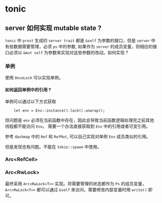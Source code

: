 # tonic

## server 如何实现 mutable state ?

`tonic` 中 `prost` 生成的 `server trait` 都是 `&self` 为参数的接口，但是 `server` 中有些数据需要管理，必须 `ps` 中的参数, 如果作为 `server` 的成员变量，则相应的接口必须以 `&mut self` 为参数来实现对这些参数的改动。如何实现 ?

### 单例

使用 `OnceLock` 可以实现单例。


#### 如何返回单例中的引用 ?

单例可以通过以下方式获取

```
    let env = Env::instance().lock().unwrap();
```

但问题是 `env` 必须在当前函数中存在，因此会导致当前函数逻辑处理完之前其他线程都不能访问 `Env`。
需要一个办法直接获取到 `Env` 中的引用或者可变引用。

参考 `dashmap` 中的 `Ref` 和 `RefMut`, 可以自己实现对单例 `Env` 成员类似的引用。

但是发现也有问题。不能在 `tokio::spawn` 中使用。


### Arc<RefCell<T>>

### Arc<RwLock<T>>

最终采用 `Arc<RwLock<T>>` 实现。将需要管理的状态都作为 `Ps` 的成员变量，`Arc<RwLock<T>>` 都可以通过 `&self` 来访问，需要修改内部变量时用 `write()` 即可。
